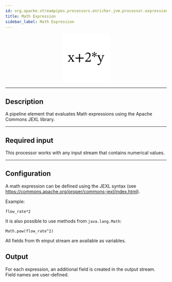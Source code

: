 ```yaml
---
id: org.apache.streampipes.processors.enricher.jvm.processor.expression
title: Math Expression
sidebar_label: Math Expression
---
```


<!--
  ~ Licensed to the Apache Software Foundation (ASF) under one or more
  ~ contributor license agreements.  See the NOTICE file distributed with
  ~ this work for additional information regarding copyright ownership.
  ~ The ASF licenses this file to You under the Apache License, Version 2.0
  ~ (the "License"); you may not use this file except in compliance with
  ~ the License.  You may obtain a copy of the License at
  ~
  ~    http://www.apache.org/licenses/LICENSE-2.0
  ~
  ~ Unless required by applicable law or agreed to in writing, software
  ~ distributed under the License is distributed on an "AS IS" BASIS,
  ~ WITHOUT WARRANTIES OR CONDITIONS OF ANY KIND, either express or implied.
  ~ See the License for the specific language governing permissions and
  ~ limitations under the License.
  ~
  -->



<p align="center"> 
    <img src="/img/pipeline-elements/org.apache.streampipes.processors.enricher.jvm.processor.expression/icon.png" width="150px;" class="pe-image-documentation"/>
</p>

***

## Description
A pipeline element that evaluates Math expressions using the Apache Commons JEXL library.

***

## Required input
This processor works with any input stream that contains numerical values.

***

## Configuration
A math expression can be defined using the JEXL syntax (see https://commons.apache.org/proper/commons-jexl/index.html).

Example:

```
flow_rate*2
```

It is also possible to use methods from `java.lang.Math`:

```
Math.pow(flow_rate^2)
```

All fields from th einput stream are available as variables.

## Output
For each expression, an additional field is created in the output stream. Field names are user-defined.
